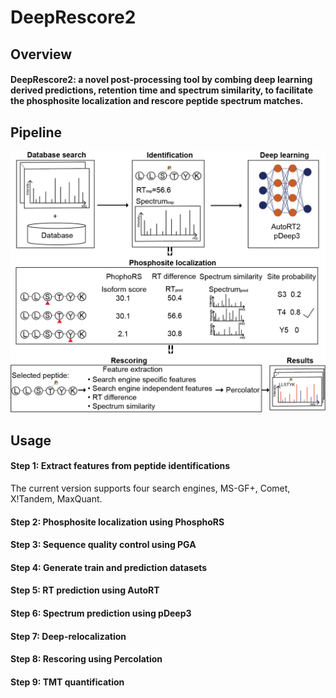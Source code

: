 # DeepRescore2

## Overview

#### DeepRescore2: a novel post-processing tool by combing deep learning derived predictions, retention time and spectrum similarity, to facilitate the phosphosite localization and rescore peptide spectrum matches. 


## Pipeline

![DeepRescore2 pipeline](Images/Figure1.png)


## Usage
#### Step 1: Extract features from peptide identifications

The current version supports four search engines, MS-GF+, Comet, X!Tandem, MaxQuant.

#### Step 2: Phosphosite localization using PhosphoRS

#### Step 3: Sequence quality control using PGA

#### Step 4: Generate train and prediction datasets

#### Step 5: RT prediction using AutoRT

#### Step 6: Spectrum prediction using pDeep3

#### Step 7: Deep-relocalization

#### Step 8: Rescoring using Percolation

#### Step 9: TMT quantification